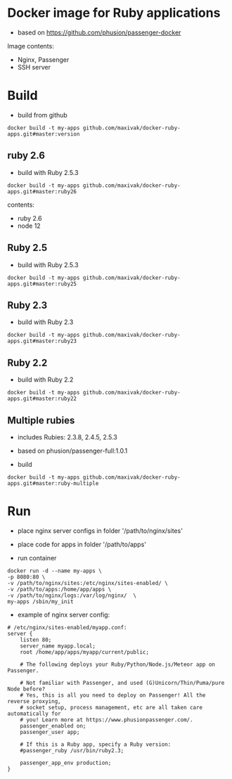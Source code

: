 # Docker image for Ruby applications

* based on https://github.com/phusion/passenger-docker

Image contents:
* Nginx, Passenger
* SSH server



# Build

* build from github

```
docker build -t my-apps github.com/maxivak/docker-ruby-apps.git#master:version
```

## ruby 2.6

* build with Ruby 2.5.3

```
docker build -t my-apps github.com/maxivak/docker-ruby-apps.git#master:ruby26
```

contents:
* ruby 2.6
* node 12


## Ruby 2.5


* build with Ruby 2.5.3

```
docker build -t my-apps github.com/maxivak/docker-ruby-apps.git#master:ruby25
```


## Ruby 2.3

* build with Ruby 2.3

```
docker build -t my-apps github.com/maxivak/docker-ruby-apps.git#master:ruby23
```

## Ruby 2.2

* build with Ruby 2.2

```
docker build -t my-apps github.com/maxivak/docker-ruby-apps.git#master:ruby22
```


## Multiple rubies

* includes Rubies: 2.3.8, 2.4.5, 2.5.3

* based on phusion/passenger-full:1.0.1

* build

```
docker build -t my-apps github.com/maxivak/docker-ruby-apps.git#master:ruby-multiple
```


# Run

* place nginx server configs in folder '/path/to/nginx/sites'

* place code for apps in folder '/path/to/apps'


* run container

```
docker run -d --name my-apps \
-p 8080:80 \
-v /path/to/nginx/sites:/etc/nginx/sites-enabled/ \
-v /path/to/apps:/home/app/apps \
-v /path/to/nginx/logs:/var/log/nginx/  \
my-apps /sbin/my_init 
```


* example of nginx server config:

```
# /etc/nginx/sites-enabled/myapp.conf:
server {
    listen 80;
    server_name myapp.local;
    root /home/app/apps/myapp/current/public;

    # The following deploys your Ruby/Python/Node.js/Meteor app on Passenger.

    # Not familiar with Passenger, and used (G)Unicorn/Thin/Puma/pure Node before?
    # Yes, this is all you need to deploy on Passenger! All the reverse proxying,
    # socket setup, process management, etc are all taken care automatically for
    # you! Learn more at https://www.phusionpassenger.com/.
    passenger_enabled on;
    passenger_user app;

    # If this is a Ruby app, specify a Ruby version:
    #passenger_ruby /usr/bin/ruby2.3;

    passenger_app_env production;
}


```